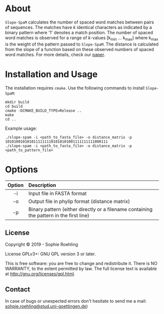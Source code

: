 # About

  

`Slope-SpaM` calculates the number of spaced word matches between pairs of sequences. The matches have *k* identical characters as indicated by a binary pattern where '1' denotes a match position. The number of spaced word matches is observed for a range of *k*-values [k<sub>min</sub> ... k<sub>max</sub>] where k<sub>max</sub> is the weight of the pattern passed to `Slope-SpaM`. The distance is calculated from the slope of a function based on these observed numbers of spaced word matches. For more details, check our [paper](https://www.biorxiv.org/content/10.1101/527515v1).
  

# Installation and Usage

  
The installation  requires `cmake`. Use the following commands to install `Slope-SpaM`:

	mkdir build
	cd build
	cmake -DCMAKE_BUILD_TYPE=Release ..
	make
	cd ..
Example usage:

	./slope-spam -i <path_to_fasta_file> -o distance_matrix -p 10101001010101111111101010101001111111111000111
	./slope-spam -i <path_to_fasta_file> -o distance_matrix -p <path_to_pattern_file>
	
# Options

  

Option | Description
:---: | :---
-i | Input file in FASTA format
-o | Output file in phylip format (distance matrix)
-p | Binary pattern (either directly or a filename containing the pattern in the first line)
  

## License

  

Copyright © 2019 - Sophie Roehling

License GPLv3+: GNU GPL version 3 or later.

  

This is free software: you are free to change and redistribute it. There is NO WARRANTY, to the extent permitted by law. The full license text is available at <http://gnu.org/licenses/gpl.html>.

## Contact

  

In case of bugs or unexpected errors don't hesitate to send me a mail: sohpie.roehling@stud.uni-goettingen.de)
  

